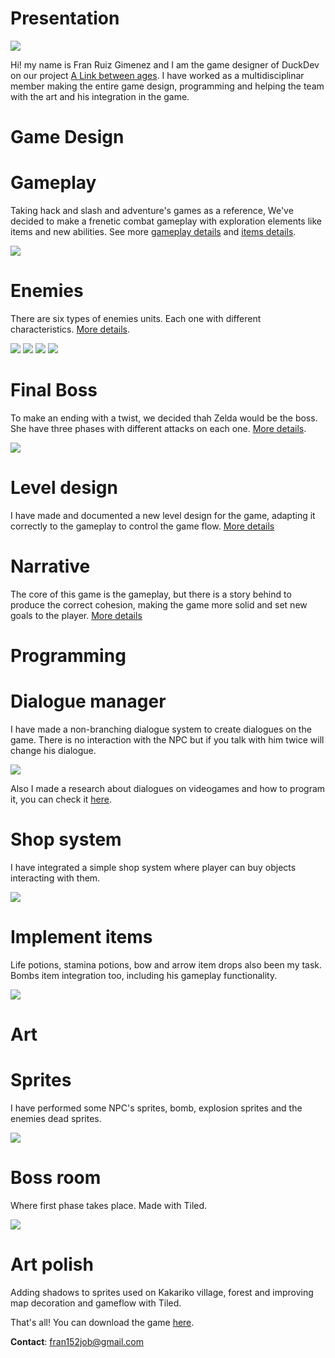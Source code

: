 # Presentation

![](https://i.gyazo.com/eb42e63ba403564d964919e1b6eb4b90.png)

Hi! my name is Fran Ruiz Gimenez and I am the game designer of DuckDev on our project [A Link between ages](https://github.com/carcasanchez/ALinkBetweenAges/wiki).
I have worked as a multidisciplinar member making the entire game design, programming and helping the team with the art and his integration in the game.

# **Game Design**  

  
# Gameplay  

Taking hack and slash and adventure's games as a reference, We've decided to make a frenetic combat gameplay with exploration elements like items and new abilities. See more [gameplay details](https://github.com/carcasanchez/ALinkBetweenAges/wiki/Game-Design-Document) and [items details](https://github.com/carcasanchez/ALinkBetweenAges/wiki/Items).

![](https://i.gyazo.com/ccc1d9cd44c9eca09564c451fbbd5634.png)


# Enemies 

There are six types of enemies units. Each one with different characteristics. [More details](https://github.com/carcasanchez/ALinkBetweenAges/wiki/Enemies).

![](https://camo.githubusercontent.com/00cef5de9457b558bffc225bf7fb5b7268f8e940/68747470733a2f2f7a656c646177696b692e6f72672f696d616765732f652f65312f426c756554656b74697465414c7474502e706e67) ![](https://camo.githubusercontent.com/eae02df7ffc6cb9c7b73db76f6915b64bfdf7201/68747470733a2f2f7a656c646177696b692e6f72672f696d616765732f652f65642f4f63746f726f6b5f414c7474502e706e67) ![](https://camo.githubusercontent.com/b10070120ce137abdd023b3b403c80d41bd657c6/68747470733a2f2f7a656c646177696b692e6f72672f696d616765732f382f38612f507572706c6557697a7a726f6265414c7474502e706e67) ![](https://camo.githubusercontent.com/770a9b8946d7ef4a64e315a3d5b858299c3de243/68747470733a2f2f7a656c646177696b692e6f72672f696d616765732f312f31372f526564526f636b6c6f707377616c6b2e706e67)

# Final Boss  

To make an ending with a twist, we decided thah Zelda would be the boss.
She have three phases with different attacks on each one. [More details](https://github.com/carcasanchez/ALinkBetweenAges/wiki/Final-Boss).

![](https://i.gyazo.com/a0752557c897222338dec3450ab8adcd.gif)


# Level design 

I have made and documented a new level design for the game, adapting it correctly to the gameplay to control the game flow.
[More details](https://github.com/carcasanchez/ALinkBetweenAges/wiki/Level-design)

# Narrative  

The core of this game is the gameplay, but there is a story behind to produce the correct cohesion, making the game more solid and set new goals to the player.
[More details](https://github.com/carcasanchez/ALinkBetweenAges/wiki)  


# **Programming**  


# Dialogue manager  

I have made a non-branching dialogue system to create dialogues on the game. There is no interaction with the NPC but if you talk with him twice will change his dialogue.

![](https://i.gyazo.com/96ba51e445f483a10fd856c38cfb9075.gif)

Also I made a research about dialogues on videogames and how to program it, you can check it [here](https://botttos.github.io/DialogueManagerForVideoGames/).

# Shop system  

I have integrated a simple shop system where player can buy objects interacting with them.

![](https://i.gyazo.com/cc6bc70aaa8c712f6785077f46081b2c.png)

# Implement items  

Life potions, stamina potions, bow and arrow item drops also been my task.
Bombs item integration too, including his gameplay functionality.

![](https://i.gyazo.com/70b882e17f434a8409572249f201dabf.gif)  


# **Art**  


# Sprites 

I have performed some NPC's sprites, bomb, explosion sprites and the enemies dead sprites.

![](https://i.gyazo.com/611b633cbc57d6d90a2988efb61e4b61.gif)

# Boss room  

Where first phase takes place. Made with Tiled.

![](https://i.gyazo.com/b9541bafc812188d82881d8c8c90f0a4.png)

# Art polish  

 Adding shadows to sprites used on Kakariko village, forest and improving map decoration and gameflow with Tiled.
 
 That's all! You can download the game [here](https://github.com/carcasanchez/ALinkBetweenAges/releases/tag/v1.5).
  
 **Contact**: fran152job@gmail.com
